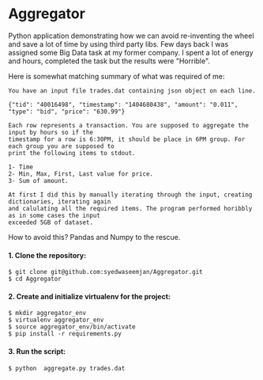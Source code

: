 # Aggregator
Python application demonstrating how we can avoid re-inventing the wheel and save a lot of time by using third party libs. Few days back I was assigned some Big Data task at my former company. I spent a lot of energy and hours, completed the task but the results were "Horrible".

Here is somewhat matching summary of what was required of me:

	You have an input file trades.dat containing json object on each line.

	{"tid": "40016498", "timestamp": "1404680438", "amount": "0.011", "type": "bid", "price": "630.99"}

	Each row represents a transaction. You are supposed to aggregate the input by hours so if the 
	timestamp for a row is 6:30PM, it should be place in 6PM group. For each group you are supposed to 
	print the following items to stdout.

	1- Time
	2- Min, Max, First, Last value for price.
	3- Sum of amount. 

	At first I did this by manually iterating through the input, creating dictionaries, iterating again 
	and calulating all the required items. The program performed horibbly as in some cases the input 
	exceeded 5GB of dataset.


How to avoid this? Pandas and Numpy to the rescue.

#### 1. Clone the repository:

    $ git clone git@github.com:syedwaseemjan/Aggregator.git
    $ cd Aggregator

#### 2. Create and initialize virtualenv for the project:
    
    $ mkdir aggregator_env
    $ virtualenv aggregator_env
    $ source aggregator_env/bin/activate
    $ pip install -r requirements.py

#### 3. Run the script:
    
    $ python  aggregate.py trades.dat


